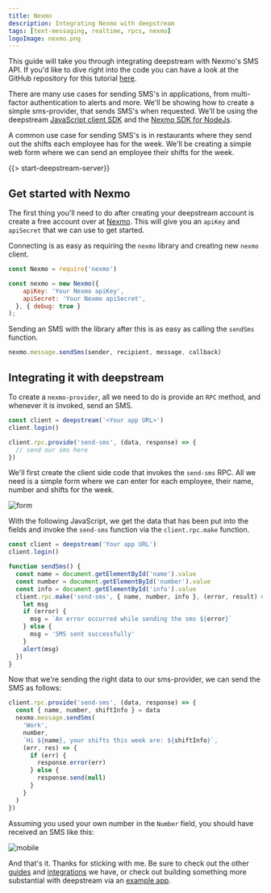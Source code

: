 ```yaml
---
title: Nexmo
description: Integrating Nexmo with deepstream
tags: [text-messaging, realtime, rpcs, nexmo]
logoImage: nexmo.png
---
```


This guide will take you through integrating deepstream with Nexmo's SMS API. If you'd like to dive right into the code you can have a look at the GitHub repository for this tutorial [here](https://github.com/deepstreamIO/dsh-demo-nexmo-integration).

There are many use cases for sending SMS's in applications, from multi-factor authentication to alerts and more. We'll be showing how to create a simple sms-provider, that sends SMS's when requested. We'll be using the deepstream [JavaScript client SDK](/docs/client-js/client/) and the [Nexmo SDK for NodeJs](https://github.com/Nexmo/nexmo-node).

A common use case for sending SMS's is in restaurants where they send out the shifts each employee has for the week. We'll be creating a simple web form where we can send an employee their shifts for the week.

{{> start-deepstream-server}}

## Get started with Nexmo

The first thing you'll need to do after creating your deepstream account is create a free account over at [Nexmo](https://www.nexmo.com/). This will give you an `apiKey` and `apiSecret` that we can use to get started.

Connecting is as easy as requiring the `nexmo` library and creating new `nexmo` client.

```javascript
const Nexmo = require('nexmo')

const nexmo = new Nexmo({
    apiKey: 'Your Nexmo apiKey',
    apiSecret: 'Your Nexmo apiSecret',
  }, { debug: true }
);
```

Sending an SMS with the library after this is as easy as calling the `sendSms` function.

```javascript
nexmo.message.sendSms(sender, recipient, message, callback)
```

## Integrating it with deepstream

To create a `nexmo-provider`, all we need to do is provide an `RPC` method, and whenever it is invoked, send an SMS.

```javascript
const client = deepstream('<Your app URL>')
client.login()

client.rpc.provide('send-sms', (data, response) => {
  // send our sms here
})
```

We'll first create the client side code that invokes the `send-sms` RPC. All we need is a simple form where we can enter for each employee, their name, number and shifts for the week.

![form](form.png)

With the following JavaScript, we get the data that has been put into the fields and invoke the `send-sms` function via the `client.rpc.make` function.

```javascript
const client = deepstream('Your app URL')
client.login()

function sendSms() {
  const name = document.getElementById('name').value
  const number = document.getElementById('number').value
  const info = document.getElementById('info').value
  client.rpc.make('send-sms', { name, number, info }, (error, result) => {
    let msg
    if (error) {
      msg = `An error occurred while sending the sms ${error}`
    } else {
      msg = 'SMS sent successfully'
    }
    alert(msg)
  })
}
```

Now that we're sending the right data to our sms-provider, we can send the SMS as follows:

```javascript
client.rpc.provide('send-sms', (data, response) => {
  const { name, number, shiftInfo } = data
  nexmo.message.sendSms(
    'Work',
    number,
    `Hi ${name}, your shifts this week are: ${shiftInfo}`,
    (err, res) => {
      if (err) {
        response.error(err)
      } else {
        response.send(null)
      }
    }
  )
})
```

Assuming you used your own number in the `Number` field, you should have received an SMS like this:

![mobile](mobile.png)

And that's it. Thanks for sticking with me. Be sure to check out the other [guides](/tutorials/#guides) and [integrations](/tutorials/#integrations) we have, or check out building something more substantial with deepstream via an [example app](/tutorials/#example-apps).
